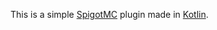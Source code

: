 This is a simple [SpigotMC](https://www.spigotmc.org) plugin made in [Kotlin](https://www.github.com/JetBrains/Kotlin). 
